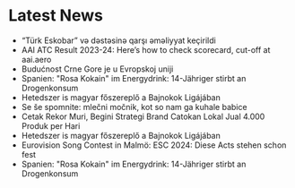# Latest News
-  “Türk Eskobar” və dəstəsinə qarşı əməliyyat keçirildi
-  AAI ATC Result 2023-24: Here’s how to check scorecard, cut-off at aai.aero
-  Budućnost Crne Gore je u Evropskoj uniji
-  Spanien: "Rosa Kokain" im Energydrink: 14-Jähriger stirbt an Drogenkonsum
-  Hetedszer is magyar főszereplő a Bajnokok Ligájában
-  Se še spomnite: mlečni močnik, kot so nam ga kuhale babice
-  Cetak Rekor Muri, Begini Strategi Brand Catokan Lokal Jual 4.000 Produk per Hari
-  Hetedszer is magyar főszereplő a Bajnokok Ligájában
-  Eurovision Song Contest in Malmö: ESC 2024: Diese Acts stehen schon fest
-  Spanien: "Rosa Kokain" im Energydrink: 14-Jähriger stirbt an Drogenkonsum
